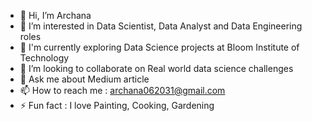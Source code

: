 - 👋 Hi, I’m Archana
- 👀 I’m interested in Data Scientist, Data Analyst and Data Engineering roles
- 🌱 I'm currently exploring Data Science projects at Bloom Institute of Technology
- 💞️ I’m looking to collaborate on Real world data science challenges
- 💬 Ask me about Medium article
- 📫 How to reach me : archana062031@gmail.com
- ⚡ Fun fact : I love Painting, Cooking, Gardening

<!---
archana062031/archana062031 is a ✨ special ✨ repository because its `README.md` (this file) appears on your GitHub profile.
You can click the Preview link to take a look at your changes.
--->
